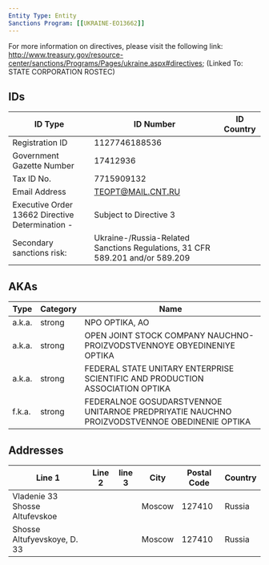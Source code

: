 ```yaml
---
Entity Type: Entity
Sanctions Program: [[UKRAINE-EO13662]]
---
```

For more information on directives, please visit the following link: http://www.treasury.gov/resource-center/sanctions/Programs/Pages/ukraine.aspx#directives; (Linked To: STATE CORPORATION ROSTEC)

## IDs
| ID Type | ID Number | ID Country |
|---------|-----------|------------|
| Registration ID | 1127746188536 |  |
| Government Gazette Number | 17412936 |  |
| Tax ID No. | 7715909132 |  |
| Email Address | TEOPT@MAIL.CNT.RU |  |
| Executive Order 13662 Directive Determination - | Subject to Directive 3 |  |
| Secondary sanctions risk: | Ukraine-/Russia-Related Sanctions Regulations, 31 CFR 589.201 and/or 589.209 |  |


## AKAs
| Type | Category | Name      | 
|------|----------|-----------|
| a.k.a. | strong | NPO OPTIKA, AO |
| a.k.a. | strong | OPEN JOINT STOCK COMPANY NAUCHNO-PROIZVODSTVENNOYE OBYEDINENIYE OPTIKA |
| a.k.a. | strong | FEDERAL STATE UNITARY ENTERPRISE SCIENTIFIC AND PRODUCTION ASSOCIATION OPTIKA |
| f.k.a. | strong | FEDERALNOE GOSUDARSTVENNOE UNITARNOE PREDPRIYATIE NAUCHNO PROIZVODSTVENNOE OBEDINENIE OPTIKA |


## Addresses
| Line 1 | Line 2 | line 3 | City | Postal Code| Country | 
|--------|--------|--------|------|------------|---------|
| Vladenie 33 Shosse Altufevskoe |  |  | Moscow | 127410 | Russia |
| Shosse Altufyevskoye, D. 33 |  |  | Moscow | 127410 | Russia |

